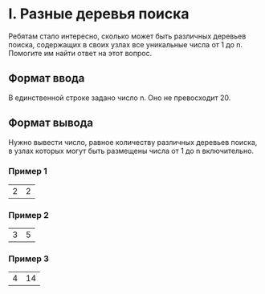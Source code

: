# I. Разные деревья поиска

Ребятам стало интересно, сколько может быть различных деревьев поиска, содержащих в своих узлах все уникальные числа от 1 до n. Помогите им найти ответ на этот вопрос.

## Формат ввода

В единственной строке задано число n. Оно не превосходит 20.

## Формат вывода

Нужно вывести число, равное количеству различных деревьев поиска, в узлах которых могут быть размещены числа от 1 до n включительно.

### Пример 1

<table><tr>
<td>2</td>
<td>2</td>
</tr></table>

### Пример 2

<table><tr>
<td>3</td>
<td>5</td>
</tr></table>

### Пример 3

<table><tr>
<td>4</td>
<td>14</td>
</tr></table>
